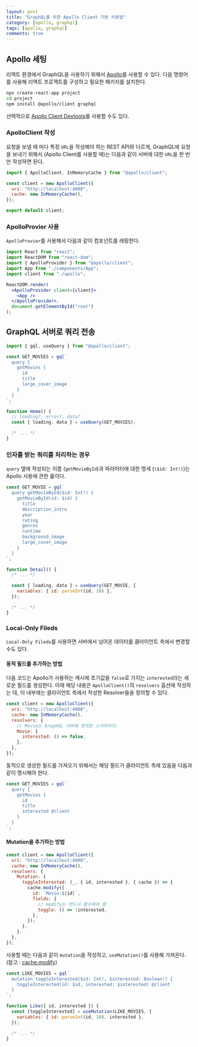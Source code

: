 ```yaml
---
layout: post
title: "GraphQL를 위한 Apollo Client 기본 사용법"
category: [apollo, graphql]
tags: [apollo, graphql]
comments: true
---
```


## Apollo 세팅

리액트 환경에서 GraphQL을 사용하기 위해서 [Apollo](https://www.apollographql.com/docs/react/get-started/)를 사용할 수 있다. 다음 명령어를 사용해 리액트 프로젝트를 구성하고 필요한 패키지를 설치한다.

```bash
npx create-react-app project
cd project
npm install @apollo/client graphql
```

선택적으로 [Apollo Client Devtools](https://chrome.google.com/webstore/detail/apollo-client-devtools/jdkknkkbebbapilgoeccciglkfbmbnfm/related)를 사용할 수도 있다.

### ApolloClient 작성

요청을 보낼 때 마다 특정 `URL`을 작성해야 하는 REST API와 다르게, GraphQL에 요청을 보내기 위해서 (Apollo Client를 사용할 때)는 다음과 같이 서버에 대한 `URL`을 한 번만 작성하면 된다.

```js
import { ApolloClient, InMemoryCache } from "@apollo/client";

const client = new ApolloClient({
  uri: "http://localhost:4000",
  cache: new InMemoryCache(),
});

export default client;
```

### ApolloProvier 사용

`ApolloProvier`를 사용해서 다음과 같이 컴포넌트를 래핑한다.

```jsx
import React from "react";
import ReactDOM from "react-dom";
import { ApolloProvider } from "@apollo/client";
import App from "./components/App";
import client from "./apollo";

ReactDOM.render(
  <ApolloProvider client={client}>
    <App />
  </ApolloProvider>,
  document.getElementById("root")
);
```

## GraphQL 서버로 쿼리 전송

```jsx
import { gql, useQuery } from "@apollo/client";

const GET_MOVIES = gql`
  query {
    getMovies {
      id
      title
      large_cover_image
    }
  }
`;

function Home() {
  // loading?, error?, data?
  const { loading, data } = useQuery(GET_MOVIES);

  /* ... */
}
```

### 인자를 받는 쿼리를 처리하는 경우

`query` 옆에 작성되는 이름 (`getMovieById`)과 파라미터에 대한 명세 (`($id: Int!)`)는 Apollo 사용에 관한 룰이다.

```jsx
const GET_MOVIE = gql`
  query getMovieById($id: Int!) {
    getMovieById(id: $id) {
      title
      description_intro
      year
      rating
      genres
      runtime
      background_image
      large_cover_image
    }
  }
`;

function Detail() {
  /* ... */

  const { loading, data } = useQuery(GET_MOVIE, {
    variables: { id: parseInt(id, 10) },
  });

  /* ... */
}
```

### Local-Only Fileds

`Local-Only Fileds`를 사용하면 서버에서 넘어온 데이터를 클라이언트 측에서 변경할 수도 있다.

#### 동적 필드를 추가하는 방법

다음 코드는 Apollo가 사용하는 캐시에 초기값을 `false`로 가지는 `interested`라는 새로운 필드를 생성한다. 이때 해당 내용은 `ApolloClient()`의 `resolvers` 옵션에 작성하는 데, 이 내부에는 클라이언트 측에서 작성한 Resolver들을 정의할 수 있다.

```js
const client = new ApolloClient({
  uri: "http://localhost:4000",
  cache: new InMemoryCache(),
  resolvers: {
    // Movie는 GraphQL 서버에 정의된 스키마이다.
    Movie: {
      interested: () => false,
    },
  },
});
```

동적으로 생성한 필드를 가져오기 위해서는 해당 필드가 클라이언트 측에 있음을 다음과 같이 명시해야 한다.

```js
const GET_MOVIES = gql`
  query {
    getMovies {
      id
      title
      interested @client
    }
  }
`;
```

#### Mutation을 추가하는 방법

```js
const client = new ApolloClient({
  uri: "http://localhost:4000",
  cache: new InMemoryCache(),
  resolvers: {
    Mutation: {
      toggleInterested: (_, { id, interested }, { cache }) => {
        cache.modify({
          id: `Movie:${id}`,
          fields: {
            // modify는 반드시 함수여야 함
            toggle: () => !interested,
          },
        });
      },
    },
  },
});
```

사용할 때는 다음과 같이 `mutation`을 작성하고, `useMutation()`를 사용해 가져온다. (참고 : [cache.modify](https://www.apollographql.com/docs/react/caching/cache-interaction/#using-cachemodify))

```js
const LIKE_MOVIES = gql`
  mutation toggleInterested($id: Int!, $interested: Boolean!) {
    toggleInterested(id: $id, interested: $interested) @client
  }
`;

function Like({ id, interested }) {
  const [toggleInterested] = useMutation(LIKE_MOVIES, {
    variables: { id: parseInt(id, 10), interested },
  });

  /* ... */
}
```
